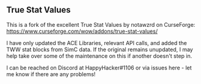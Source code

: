## True Stat Values

This is a fork of the excellent True Stat Values by notawzrd on CurseForge: https://www.curseforge.com/wow/addons/true-stat-values/

I have only updated the ACE Libraries, relevant API calls, and added the TWW stat blocks from SimC data.  If the original remains unupdated, I may help take over some of the maintenance on this if another doesn't step in.

I can be reached on Discord at HappyHacker#1106 or via issues here - let me know if there are any problems!